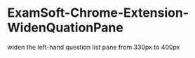 # ExamSoft-Chrome-Extension-WidenQuationPane
widen the left-hand question list pane from 330px to 400px
